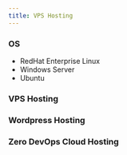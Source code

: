 ```yaml
---
title: VPS Hosting
---
```


### OS

- RedHat Enterprise Linux
- Windows Server
- Ubuntu

### VPS Hosting 

### Wordpress Hosting 

### Zero DevOps Cloud Hosting 